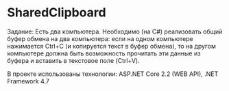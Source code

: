 # SharedClipboard
Задание:
   Есть два компьютера. Необходимо (на C#) реализовать общий буфер обмена на два компьютера: если на одном компьютере нажимается    Ctrl+С (и копируется текст в буфер обмена), то на другом компьютере должна быть возможность прочитать эти данные из буфера и вставить в текстовое поле (Ctrl+V).
   
В проекте использованы технологии: ASP.NET Core 2.2 (WEB API), .NET Framework 4.7
